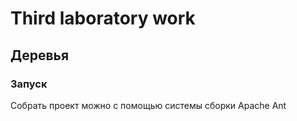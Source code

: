 # Third laboratory work 
## Деревья

### Запуск
Собрать проект можно с помощью системы сборки Apache Ant
